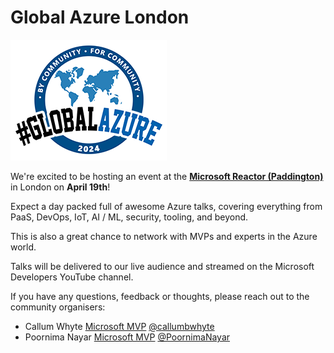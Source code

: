 # Global Azure London

![Global Azure London](logo.png)

We're excited to be hosting an event at the **[Microsoft Reactor (Paddington)](https://www.meetup.com/microsoft-reactor-london/)** in London on **April 19th**!

Expect a day packed full of awesome Azure talks, covering everything from PaaS, DevOps, IoT, AI / ML, security, tooling, and beyond.

This is also a great chance to network with MVPs and experts in the Azure world.

Talks will be delivered to our live audience and streamed on the Microsoft Developers YouTube channel.

If you have any questions, feedback or thoughts, please reach out to the community organisers:

* Callum Whyte [Microsoft MVP](https://mvp.microsoft.com/en-US/mvp/profile/5f4e2383-3959-ea11-a812-000d3a8cc689) [@callumbwhyte](https://twitter.com/callumbwhyte)
* Poornima Nayar [Microsoft MVP](https://mvp.microsoft.com/en-US/mvp/profile/dab162dc-6c60-eb11-a812-000d3a8ccaf5) [@PoornimaNayar](https://twitter.com/PoornimaNayar)
